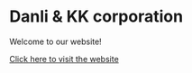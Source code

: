 # Danli & KK corporation

Welcome to our website!

[Click here to visit the website](https://DanliKK.github.io/site-/)
